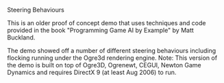 Steering Behaviours

This is an older proof of concept demo that uses techniques and code provided in the book "Programming Game AI by Example" by Matt Buckland. 

The demo showed off a number of different steering behaviours including flocking running under the Ogre3d rendering engine.
Note: This version of the demo is built on top of Ogre3D, Ogrenewt, CEGUI, Newton Game Dynamics and requires DirectX 9 (at least Aug 2006) to run.
